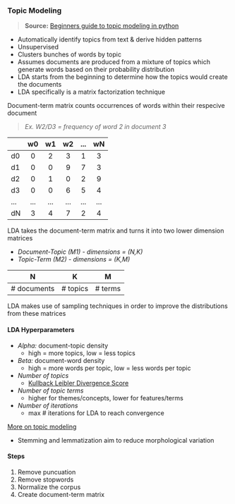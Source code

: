 ### Topic Modeling

> **Source:** [Beginners guide to topic modeling in python](https://www.analyticsvidhya.com/blog/2016/08/beginners-guide-to-topic-modeling-in-python/)

- Automatically identify topics from text & derive hidden patterns
- Unsupervised
- Clusters bunches of words by topic
- Assumes documents are produced from a mixture of topics which generate words based on their probability distribution
- LDA starts from the beginning to determine how the topics would create the documents
- LDA specifically is a matrix factorization technique

Document-term matrix counts occurrences of words within their respecive document

> *Ex. W2/D3 = frequency of word 2 in document 3*

|  | w0 | w1 | w2 | ... | wN |
|---|:----:|:----:|:----:|:----:|:----:|
| d0 | 0 | 2 | 3 | 1 | 3 |
| d1 | 0 | 0 | 9 | 7 | 3 |
| d2 | 0 | 1 | 0 | 2 | 9 |
| d3 | 0 | 0 | 6 | 5 | 4 |
| ... | ... | ... | ... | ... | ... |
| dN | 3 | 4 | 7 | 2 | 4 |

LDA takes the document-term matrix and turns it into two lower dimension matrices

- *Document-Topic (M1) - dimensions = (N,K)*
- *Topic-Term (M2) - dimensions = (K,M)*

| N | K | M |
|---|---|---|
| # documents | # topics | # terms |

LDA makes use of sampling techniques in order to improve the distributions from these matrices

#### LDA Hyperparameters

- *Alpha:* document-topic density
	- high = more topics, low = less topics
- *Beta:* document-word density
	- high = more words per topic, low = less words per topic
- *Number of topics*
	- [Kullback Leibler Divergence Score](https://link.springer.com/chapter/10.1007%2F978-3-642-13657-3_43)
- *Number of topic terms*
	- higher for themes/concepts, lower for features/terms
- *Number of iterations*
	- max # iterations for LDA to reach convergence

[More on topic modeling](https://trainings.analyticsvidhya.com/courses/course-v1:AnalyticsVidhya+NLP101+2018_T1/about?utm_source=blog&utm_medium=beginners-guide-to-topic-modeling-in-python)

- Stemming and lemmatization aim to reduce morphological variation

#### Steps

1. Remove puncuation
2. Remove stopwords
3. Normalize the corpus
4. Create document-term matrix
